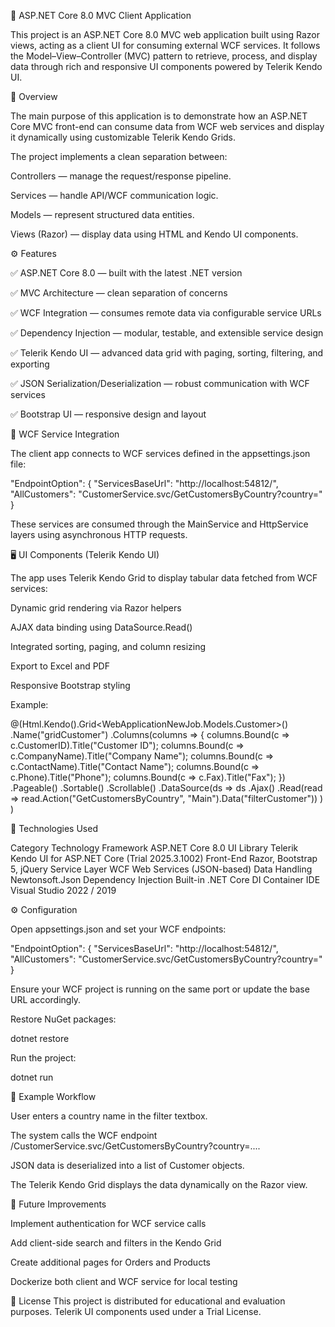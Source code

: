 🧩 ASP.NET Core 8.0 MVC Client Application

This project is an ASP.NET Core 8.0 MVC web application built using Razor views, acting as a client UI for consuming external WCF services.
It follows the Model–View–Controller (MVC) pattern to retrieve, process, and display data through rich and responsive UI components powered by Telerik Kendo UI.

🚀 Overview

The main purpose of this application is to demonstrate how an ASP.NET Core MVC front-end can consume data from WCF web services and display it dynamically using customizable Telerik Kendo Grids.

The project implements a clean separation between:

Controllers — manage the request/response pipeline.

Services — handle API/WCF communication logic.

Models — represent structured data entities.

Views (Razor) — display data using HTML and Kendo UI components.

⚙️ Features

✅ ASP.NET Core 8.0 — built with the latest .NET version

✅ MVC Architecture — clean separation of concerns

✅ WCF Integration — consumes remote data via configurable service URLs

✅ Dependency Injection — modular, testable, and extensible service design

✅ Telerik Kendo UI — advanced data grid with paging, sorting, filtering, and exporting

✅ JSON Serialization/Deserialization — robust communication with WCF services

✅ Bootstrap UI — responsive design and layout


🔗 WCF Service Integration

The client app connects to WCF services defined in the appsettings.json file:

"EndpointOption": {
  "ServicesBaseUrl": "http://localhost:54812/",
  "AllCustomers": "CustomerService.svc/GetCustomersByCountry?country="
}


These services are consumed through the MainService and HttpService layers using asynchronous HTTP requests.

🖥️ UI Components (Telerik Kendo UI)

The app uses Telerik Kendo Grid to display tabular data fetched from WCF services:

Dynamic grid rendering via Razor helpers

AJAX data binding using DataSource.Read()

Integrated sorting, paging, and column resizing

Export to Excel and PDF

Responsive Bootstrap styling

Example:

@(Html.Kendo().Grid<WebApplicationNewJob.Models.Customer>()
    .Name("gridCustomer")
    .Columns(columns =>
    {
        columns.Bound(c => c.CustomerID).Title("Customer ID");
        columns.Bound(c => c.CompanyName).Title("Company Name");
        columns.Bound(c => c.ContactName).Title("Contact Name");
        columns.Bound(c => c.Phone).Title("Phone");
        columns.Bound(c => c.Fax).Title("Fax");
    })
    .Pageable()
    .Sortable()
    .Scrollable()
    .DataSource(ds => ds
        .Ajax()
        .Read(read => read.Action("GetCustomersByCountry", "Main").Data("filterCustomer"))
    )
)

🧩 Technologies Used

Category	Technology
Framework	ASP.NET Core 8.0
UI Library	Telerik Kendo UI for ASP.NET Core (Trial 2025.3.1002)
Front-End	Razor, Bootstrap 5, jQuery
Service Layer	WCF Web Services (JSON-based)
Data Handling	Newtonsoft.Json
Dependency Injection	Built-in .NET Core DI Container
IDE	Visual Studio 2022 / 2019

⚙️ Configuration

Open appsettings.json and set your WCF endpoints:

"EndpointOption": {
    "ServicesBaseUrl": "http://localhost:54812/",
    "AllCustomers": "CustomerService.svc/GetCustomersByCountry?country="
}


Ensure your WCF project is running on the same port or update the base URL accordingly.

Restore NuGet packages:

dotnet restore


Run the project:

dotnet run

🧠 Example Workflow

User enters a country name in the filter textbox.

The system calls the WCF endpoint /CustomerService.svc/GetCustomersByCountry?country=....

JSON data is deserialized into a list of Customer objects.

The Telerik Kendo Grid displays the data dynamically on the Razor view.

🧩 Future Improvements

Implement authentication for WCF service calls

Add client-side search and filters in the Kendo Grid

Create additional pages for Orders and Products

Dockerize both client and WCF service for local testing

📜 License
This project is distributed for educational and evaluation purposes.
Telerik UI components used under a Trial License.
